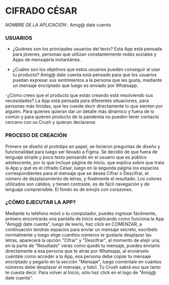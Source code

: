 # CIFRADO CÉSAR
*NOMBRE DE LA APLICACIÓN* : Amig@ date cuenta

### USUARIOS ###
- ¿Quiénes son los principales usuarios del texto?
Esta App está pensada para jóvenes, personas que utilizan constantemente redes sociales y Apps de mensajería instantánea.

- ¿Cuáles son los objetivos que estos usuarios pueden conseguir al usar tu producto?
Amig@ date cuenta está pensado para que los usuarios puedan expresar sus sentimientos a la persona que les gusta, mediante un mensaje encriptado que luego es enviado por Whatsapp.

-¿Cómo crees que el producto que estás creando está resolviendo sus necesidades?
La App está pensada para diferentes situaciones, para personas más tímidas, que les cueste decir directamente lo que sienten por alguien. Para quienes quieran dar un detalle más dinámico y fuera de lo común y para quieren producto de la pandemia no pueden tener contacto cercano con su Crush y quieran declararse.

### PROCESO DE CREACIÓN ###
Primero se diseñó el prototipo en papel, se hicieron preguntas de diseño y funcionalidad para luego ser llevado a Figma. Se decidió de que fuera de lenguaje simple y poco texto pensando en el usuario que es público adolescente, por lo que incluye página de Inicio, que explica sobre que trata la App y qué es el cifrado César, luego en la segunda página los espacios correspondientes para el mensaje que se desea Cifrar o Descifrar, el número de dezplazamiento de letras, y finalmente el resultado.
Los colores utilizados son cálidos, y tienen contraste, es de fácil navegación y de lenguaje comprensible. El fondo es de emojis con corazones.

### ¿CÓMO EJECUTAR LA APP? ###
Mediante tu teléfono móvil o tu computador, puedes ingresar fácilmente, primero encontrarás una pantalla de Inicio explicando como funciona la App "Amig@ date cuenta", luego de leerlo, haz click en COMENZAR, a continuación tendrás espacios para enviar un mensaje secreto, escríbelo normalmente y luego elige cuanttos números te gustaría desplazar las letras, aparecerá la opción "Cifrar" y "Descifrar", al momento de elejir una, en la parte de "Resultado" verás como quedó tu mensaje, puedes enviarlo directamente a esa persona que te atrae por Whatsapp, al enviárselo cuéntale como acceder a la App, esa persona debe copiar tu mensaje encriptado y pegarlo en la sección "Mensaje", luego coméntale en cuántos números debe desplazar el mensaje, y listo!. Tu Crush sabrá eso que tanto te cuesta decir. Para volver al Inicio, sólo haz click en el logo de "Amig@ date cuenta".

